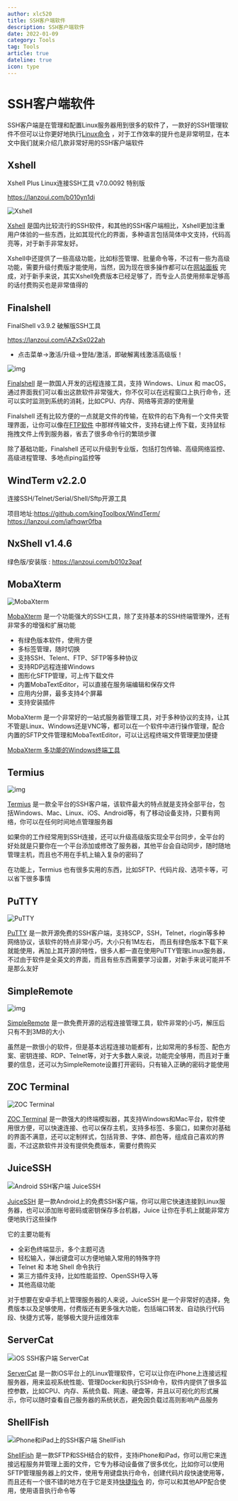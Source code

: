 ```yaml
---
author: xlc520
title: SSH客户端软件
description: SSH客户端软件
date: 2022-01-09
category: Tools
tag: Tools
article: true
dateline: true
icon: type
---
```


# SSH客户端软件

SSH客户端是在管理和配置Linux服务器用到很多的软件了，一款好的SSH管理软件不但可以让你更好地执行[Linux命令](https://www.v1tx.com/post/linux-commands/)
，对于工作效率的提升也是非常明显，在本文中我们就来介绍几款非常好用的SSH客户端软件

## Xshell

Xshell Plus Linux连接SSH工具 v7.0.0092 特别版

https://lanzoui.com/b010yn1di

![Xshell](https://bitbucket.org/xlc520/blogasset/raw/main/images2/2019103708637-800x493.jpg)

[Xshell](https://www.netsarang.com/zh/xshell/)
是国内比较流行的SSH软件，和其他的SSH客户端相比，Xshell更加注重用户体验的一些东西，比如其现代化的界面，多种语言包括简体中文支持，代码高亮等，对于新手非常友好。

Xshell中还提供了一些高级功能，比如标签管理、批量命令等，不过有一些为高级功能，需要升级付费版才能使用，当然，因为现在很多操作都可以在[网站面板](https://www.v1tx.com/post/best-hosting-control-panels/)
完成，对于新手来说，其实Xshell免费版本已经足够了，而专业人员使用频率足够高的话付费购买也是非常值得的

## Finalshell

FinalShell v3.9.2 破解版SSH工具

https://lanzoui.com/iAZxSx022ah

- 点击菜单->激活/升级->登陆/激活，即破解离线激活高级版！

![img](https://bitbucket.org/xlc520/blogasset/raw/main/images2/20190911171724.jpg)

[Finalshell](http://www.hostbuf.com/) 是一款国人开发的远程连接工具，支持 Windows、Linux 和
macOS，通过界面我们可以看出这款软件非常强大，你不仅可以在远程窗口上执行命令，还可以实时监测到系统的消耗，比如CPU、内存、网络等资源的使用量

Finalshell
还有比较方便的一点就是文件的传输，在软件的右下角有一个文件夹管理界面，让你可以像在[FTP软件](https://www.v1tx.com/post/best-ftp-client/)
中那样传输文件，支持右键上传下载，支持鼠标拖拽文件上传到服务器，省去了很多命令行的繁琐步骤

除了基础功能，Finalshell 还可以升级到专业版，包括打包传输、高级网络监控、高级进程管理、多地点ping监控等

## WindTerm v2.2.0

连接SSH/Telnet/Serial/Shell/Sftp开源工具

项目地址:https://github.com/kingToolbox/WindTerm/
https://lanzoui.com/iafhqwr0fba

## NxShell v1.4.6

绿色版/安装版 : https://lanzoui.com/b010z3paf

## MobaXterm

![MobaXterm](https://bitbucket.org/xlc520/blogasset/raw/main/images2/2019101843976-800x496.jpg)

[MobaXterm](https://mobaxterm.mobatek.net/) 是一个功能强大的SSH工具，除了支持基本的SSH终端管理外，还有非常多的增强和扩展功能

- 有绿色版本软件，使用方便
- 多标签管理，随时切换
- 支持SSH、Telent、FTP、SFTP等多种协议
- 支持RDP远程连接Windows
- 图形化SFTP管理，可上传下载文件
- 内置MobaTextEditor，可以直接在服务端编辑和保存文件
- 应用内分屏，最多支持4个屏幕
- 支持安装插件

MobaXterm
是一个非常好的一站式服务器管理工具，对于多种协议的支持，让其不管是Linux、Windows还是VNC等，都可以在一个软件中进行操作管理，配合内置的SFTP文件管理和MobaTextEditor，可以让远程终端文件管理更加便捷

[MobaXterm 多功能的Windows终端工具](https://www.v1tx.com/post/mobaxterm/)

## Termius

![img](https://bitbucket.org/xlc520/blogasset/raw/main/images2/20200101100956-1024x670.jpg)

[Termius](https://termius.com/)
是一款全平台的SSH客户端，该软件最大的特点就是支持全部平台，包括Windows、Mac、Linux、iOS、Android等，有了移动设备支持，只要有网络，你可以在任何时间地点管理服务器

如果你的工作经常用到SSH连接，还可以升级高级版实现全平台同步，全平台的好处就是只要你在一个平台添加或修改了服务器，其他平台会自动同步，随时随地管理主机，而且也不用在手机上输入复杂的密码了

在功能上，Termius 也有很多实用的东西，比如SFTP、代码片段、选项卡等，可以省下很多事情

## PuTTY

![PuTTY](https://bitbucket.org/xlc520/blogasset/raw/main/images2/2019163024711-800x505.jpg)

[PuTTY](https://www.putty.org/) 是一款开源免费的SSH客户端，支持SCP，SSH，Telnet，rlogin等多种网络协议，该软件的特点非常小巧，大小只有1M左右，
而且有绿色版本下载下来就能使用，再加上其开源的特性，很多人都一直在使用PuTTY管理Linux服务器，不过由于软件是全英文的界面，而且有些东西需要学习设置，对新手来说可能并不是那么友好

## SimpleRemote

![img](https://bitbucket.org/xlc520/blogasset/raw/main/images2/20190911170438-1024x568.jpg)

[SimpleRemote](http://www.91fk.net/) 是一款免费开源的远程连接管理工具，软件非常的小巧，解压后只有不到3MB的大小

虽然是一款很小的软件，但是基本远程连接功能都有，比如常用的多标签、配色方案、密钥连接、RDP、Telnet等，对于大多数人来说，功能完全够用，而且对于重要的信息，还可以为SimpleRemote设置打开密码，只有输入正确的密码才能使用

## ZOC Terminal

![ZOC Terminal](https://bitbucket.org/xlc520/blogasset/raw/main/images2/2019171854023-800x570.jpg)

[ZOC Terminal](https://www.emtec.com/zoc/)
是一款强大的终端模拟器，其支持Windows和Mac平台，软件使用很方便，可以快速连接、也可以保存主机，支持多标签、多窗口，如果你对基础的界面不满意，还可以定制样式，包括背景、字体、颜色等，组成自己喜欢的界面，不过这款软件并没有提供免费版本，需要付费购买

## JuiceSSH

![Android SSH客户端 JuiceSSH](https://bitbucket.org/xlc520/blogasset/raw/main/images2/20201202073329-1024x499.jpg)

[JuiceSSH](https://juicessh.com/) 是一款Android上的免费SSH客户端，你可以用它快速连接到Linux服务器，也可以添加账号密码或密钥保存多台机器，Juice
让你在手机上就能非常方便地执行这些操作

它的主要功能有

- 全彩色终端显示，多个主题可选
- 轻松输入，弹出键盘可以方便地输入常用的特殊字符
- Telnet 和 本地 Shell 命令执行
- 第三方插件支持，比如性能监控、OpenSSH导入等
- 其他高级功能

对于想要在安卓手机上管理服务器的人来说，JuiceSSH 是一个非常好的选择，免费版本以及足够使用，付费版还有更多强大功能，包括端口转发、自动执行代码段、快捷方式等，能够极大提升运维效率

## ServerCat

![iOS SSH客户端 ServerCat](https://bitbucket.org/xlc520/blogasset/raw/main/images2/20201202073517-1024x515.jpg)

[ServerCat](https://apps.apple.com/cn/app/servercat-linux-监控-ssh-终端/id1501532023)
是一款iOS平台上的Linux管理软件，它可以让你在iPhone上连接远程服务器，用来监视系统性能、管理Docker和执行SSH命令，软件内提供了很多监控参数，比如CPU、内存、系统负载、网速、硬盘等，并且以可视化的形式展示，你可以随时查看自己服务器的系统状态，避免因负载过高则影响产品服务

## ShellFish

![iPhone和iPad上的SSH客户端 ShellFish](https://bitbucket.org/xlc520/blogasset/raw/main/images2/20210719141114-1024x517.jpg)

[ShellFish](https://apps.apple.com/cn/app/secure-shellfish/id1336634154)
是一款SFTP和SSH结合的软件，支持iPhone和iPad，你可以用它来连接远程服务并管理上面的文件，它专为移动设备做了很多优化，比如你可以使用SFTP管理服务器上的文件，使用专用键盘执行命令，创建代码片段快速使用等，而且还有一个很不错的地方在于它是支持[快捷指令](https://www.v1tx.com/post/shortcuts/)
的，你可以和其他APP配合使用，使用语音执行命令等